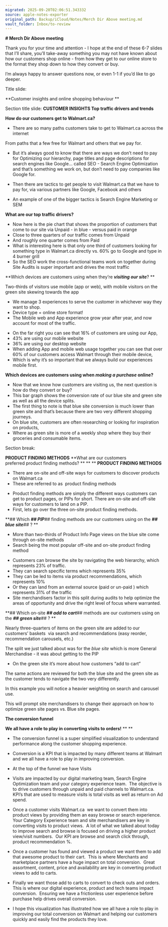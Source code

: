 ```yaml
---
migrated: 2025-09-20T02:06:51.343332
source: apple-notes-exporter
original_path: Backup/iCloud/Notes/Merch Dir Above meeting.md
vault_folder: Inbox/to-review
---
```

**# Merch Dir Above meeting**

Thank you for your time and attention - I hope at the end of these 6-7 slides that I’ll share, you’ll take-away something you may not have known about how our customers shop online - from how they get to our online store to the format they shop down to how they convert or buy. 

I’m always happy to answer questions now, or even 1-1 if you’d like to go deeper.

Title slide:

**Customer insights and online shopping behaviour **

Section title slide:
**CUSTOMER INSIGHTS ​Top traffic drivers and trends**

**How do our customers get to Walmart.ca?**

- There are so many paths customers take to get to Walmart.ca across the internet 

From paths that a few free for Walmart and others that we pay for.

- But it’s always good to know that there are ways we don’t need to pay for Optimizing our hierarchy, page titles and page descriptions for search engines like Google… called SEO - Search Engine Optimization and that’s something we work on, but don’t need to pay companies like Google for.

- Then there are tactics to get people to visit Walmart.ca that we have to pay for, via various partners like Google, Facebook and others
- An example of one of the bigger tactics is Search Engine Marketing or SEM

**What are our top traffic drivers?**

- Now here is the pie chart that shows the proportion of customers that come to our site via Unpaid - in blue - versus paid in orange
- Close to three quarters of our traffic comes from Unpaid 
- And roughly one quarter comes from Paid
- What is interesting here is that only one third of customers looking for something type in Walmart.ca directly vs. 60% go to Google and type in 4 burner grill
- So the SEO work the cross-functional teams work on together during Site Audits is super important and drives the most traffic

**Which devices are customers using when they’re ****_visiting our site_****? **

Two-thirds of visitors use mobile (app or web), with mobile visitors on the green site skewing towards the app

* We manage 3 experiences to serve the customer in whichever way they want to shop. 
* Device type = online store format! 
* The Mobile web and App experience grow year after year, and now account for most of the traffic. 

- On the far right you can see that 16% of customers are using our App, 
- 43% are using our mobile website
- 36% are using our desktop website
- When adding App and mobile web usage together you can see that over 60% of our customers access Walmart through their mobile device, 
- Which is why it’s so important that we always build our experiences mobile first. 

**Which devices are customers using when ****_making a purchase_**** online?**

- Now that we know how customers are visiting us, the next question is how do they convert or buy? 
- This bar graph shows the conversion rate of our blue site and green site as well as all the device splits. 
- The first thing to note is that blue site conversion is much lower than green site and that’s because there are two very different shopping journeys. 
- On blue site, customers are often researching or looking for inspiration on products, 
- Where as green site is more of a weekly shop where they buy their groceries and consumable items. 

Section break:

**PRODUCT FINDING METHODS​**
**What are our customers preferred product finding methods? **
**
**
**PRODUCT FINDING METHODS**
* There are on-site and off-site ​ways for customers to discover products on Walmart.ca 
* These are referred to as  product finding methods 

- Product finding methods are simply the different ways customers can get to product pages, or PIPs for short. There are on-site and off-site ways for customers to land on a PIP. 
- First, lets go over the three on-site product finding methods. 

**## Which ****_## PIP_****##  finding methods are our customers using on the ****_## blue site_****## ? **
- More than two-thirds of Product Info Page views on the blue site come through on-site methods
- Search being the most popular off-site and on-site product finding method

* Customers can browse the site by navigating the web hierarchy, which represents 23% of traffic. 
* They can search specific terms which represents 35% 
* They can be led to items via product recommendations, which represents 10%  
* Or they can land from an external source (paid or un-paid ) which represents 31% of the traffic 
* Site merchandisers factor in this split during audits to help optimize the areas of opportunity and drive the right level of focus where warranted.  

**## Which on-site ****_## add to cart_****##  methods are our customers using on the ****_## green site_****## ? **

Nearly three-quarters of items on the green site are added to our customers’ baskets ​ via search and recommendations (easy reorder, recommendation carousels, etc.)

The split we just talked about was for the _blue site_ which is more General Merchandise - it was about getting to the PIP
- On the green site it’s more about how customers “add to cart”

The same actions are reviewed for both the blue site and the green site as the customer tends to navigate the two very differently. 

In this example you will notice a heavier weighting on search and carousel use. 

This will prompt site merchandisers to change their approach on how to optimize green site pages vs. Blue site pages. 

**The conversion funnel**

**We all have a role to play in converting visits to orders!**
**
**
- The conversion funnel is a super simplified visualization to understand performance along the customer shopping experience.  
- Conversion is a KPI that is impacted by many different teams at Walmart and we all have a role to play in improving conversion. 
- At the top of the funnel we have Visits 
- Visits are impacted by our digital marketing team, Search Engine Optimization team and your category experience team.  The objective is to drive customers through unpaid and paid channels to Walmart.ca.  KPI’s that are used to measure visits is total visits as well as return on Ad spend. 
- Once a customer visits Walmart.ca  we want to convert them into product views by providing them an easy browse or search experience.  Your Category Experience team and site merchandisers are key in converting visits to product views.  A lot of what we talked about today to improve search and browse is focused on driving a higher product view/visit numbers.  Our KPI are browse and search click through, product recommendation %. 
- Once a customer has found and viewed a product we want them to add that awesome product to their cart.  This is where Merchants and marketplace partners have a huge impact on total conversion.  Great assortment, content, price and availability are key in converting product views to add to carts. 
- Finally we want those add to carts to convert to check outs and orders.  This is where our digital experience, product and tech teams impact conversion.  Ensuring we have a frictionless user experience before purchase help drives overall conversion. 

- I hope this visualization has illustrated how we all have a role to play in improving our total conversion on Walmart and helping our customers quickly and easily find the products they love. 

